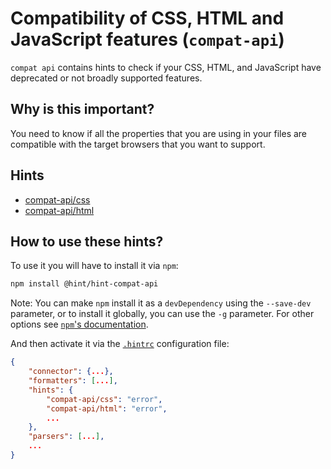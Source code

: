 # Compatibility of CSS, HTML and JavaScript features (`compat-api`)

`compat api` contains hints to check if your CSS, HTML, and JavaScript
have deprecated or not broadly supported features.

## Why is this important?

You need to know if all the properties that you are using in your files
are compatible with the target browsers that you want to support.

## Hints

* [compat-api/css][compat-api-css]
* [compat-api/html][compat-api-html]

## How to use these hints?

To use it you will have to install it via `npm`:

```bash
npm install @hint/hint-compat-api
```

Note: You can make `npm` install it as a `devDependency` using the
`--save-dev` parameter, or to install it globally, you can use the
`-g` parameter. For other options see [`npm`'s documentation][npm docs].

And then activate it via the [`.hintrc`][hintrc] configuration file:

```json
{
    "connector": {...},
    "formatters": [...],
    "hints": {
        "compat-api/css": "error",
        "compat-api/html": "error",
        ...
    },
    "parsers": [...],
    ...
}
```

<!-- Link labels: -->

[compat-api-css]: ./docs/css.md
[compat-api-html]: ./docs/html.md
[hintrc]: https://webhint.io/docs/user-guide/configuring-webhint/summary/
[npm docs]: https://docs.npmjs.com/cli/install
